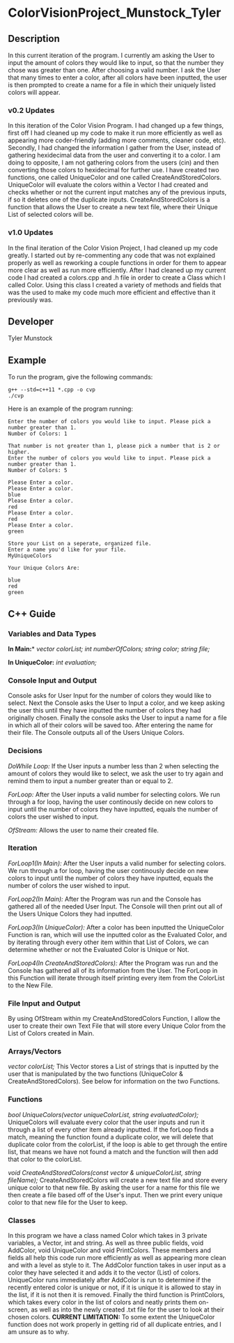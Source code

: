 # ColorVisionProject_Munstock_Tyler

## Description

In this current iteration of the program. I currently am asking the User to input the amount of colors they would like to input, so that the number they chose was greater than one. After choosing a valid number. I ask the User that many times to enter a color, after all colors have been inputted, the user is then prompted to create a name for a file in which their uniquely listed colors will appear.

### v0.2 Updates

In this iteration of the Color Vision Program. I had changed up a few things, first off I had cleaned up my code to make it run more efficiently as well as appearing more coder-friendly (adding more comments, cleaner code, etc). Secondly, I had changed the information I gather from the User, instead of gathering hexidecimal data from the user and converting it to a color. I am doing to opposite, I am not gathering colors from the users (cin) and then converting those colors to hexidecimal for further use. I have created two functions, one called UniqueColor and one called CreateAndStoredColors. UniqueColor will evaluate the colors within a Vector I had created and checks whether or not the current input matches any of the previous inputs, if so it deletes one of the duplicate inputs. CreateAndStoredColors is a function that allows the User to create a new text file, where their Unique List of selected colors will be.
### v1.0 Updates

In the final iteration of the Color Vision Project, I had cleaned up my code greatly. I started out by re-commenting any code that was not explained properly as well as reworking a couple functions in order for them to appear more clear as well as run more efficiently. After I had cleaned up my current code I had created a colors.cpp and .h file in order to create a Class which I called Color. Using this class I created a variety of methods and fields that was the used to make my code much more efficient and effective than it previously was.


## Developer

Tyler Munstock

## Example

To run the program, give the following commands:

```
g++ --std=c++11 *.cpp -o cvp
./cvp
```

Here is an example of the program running:

```
Enter the number of colors you would like to input. Please pick a number greater than 1.
Number of Colors: 1

That number is not greater than 1, please pick a number that is 2 or higher.
Enter the number of colors you would like to input. Please pick a number greater than 1.
Number of Colors: 5

Please Enter a color.
Please Enter a color.
blue
Please Enter a color.
red
Please Enter a color.
red
Please Enter a color.
green

Store your List on a seperate, organized file. 
Enter a name you'd like for your file.
MyUniqueColors  

Your Unique Colors Are: 

blue
red
green
```

## C++ Guide

### Variables and Data Types

**In Main:***
  *vector<string> colorList;*
 *int numberOfColors;*
  *string color;*
  *string file;*

**In UniqueColor:**
  *int evaluation;*

### Console Input and Output
Console asks for User Input for the number of colors they would like to select. Next the Console asks the User to Input a color, and we keep asking the user this until they have inputted the number of colors they had originally chosen. Finally the console asks the User to input a name for a file in which all of their colors will be saved too. After entering the name for their file. The Console outputs all of the Users Unique Colors.


### Decisions

*DoWhile Loop:* If the User inputs a number less than 2 when selecting the amount of colors they would like to select, we ask the user to try again and remind them to input a number greater than or equal to 2.

*ForLoop:* After the User inputs a valid number for selecting colors. We run through a for loop, having the user continously decide on new colors to input until the number of colors they have inputted, equals the number of colors the user wished to input.

*OfStream:* Allows the user to name their created file.

### Iteration

*ForLoop1(In Main):* After the User inputs a valid number for selecting colors. We run through a for loop, having the user continously decide on new colors to input until the number of colors they have inputted, equals the number of colors the user wished to input.

*ForLoop2(In Main):* After the Program was run and the Console has gathered all of the needed User Input. The Console will then print out all of the Users Unique Colors they had inputted. 

*ForLoop3(In UniqueColor):* After a color has been inputted the UniqueColor Function is ran, which will use the inputted color as the Evaluated Color, and by iterating through every other item within that List of Colors, we can determine whether or not the Evaluated Color is Unique or Not.

*ForLoop4(In CreateAndStoredColors):* After the Program was run and the Console has gathered all of its information from the User. The ForLoop in this Function will iterate through itself printing every item from the ColorList to the New File.

### File Input and Output

By using OfStream within my CreateAndStoredColors Function, I allow the user to create their own Text File that will store every Unique Color from the List of Colors created in Main.

### Arrays/Vectors

  *vector<string> colorList;*
    This Vector stores a List of strings that is inputted by the user that is manipulated by the two functions (UniqueColor & CreateAndStoredColors). See below for information on the two Functions.

### Functions
*bool UniqueColors(vector<string> uniqueColorList, string evaluatedColor);*
  UniqueColors will evaluate every color that the user inputs and run it through a list of every other item already inputted. If the forLoop finds a match, meaning the function found a duplicate color, we will delete that duplicate color from the colorList, if the loop is able to get through the entire list, that means we have not found a match and the function will then add that color to the colorList.

*void CreateAndStoredColors(const vector<string> & uniqueColorList, string fileName);*
  CreateAndStoredColors will create a new text file and store every unique color to that new file. By asking the user for a name for this file we then create a file based off of the User's input. Then we print every unique color to that new file for the User to keep.

### Classes

In this program we have a class named Color which takes in 3 private variables, a Vector<string>, int and string. As well as three public fields, void AddColor, void UniqueColor and void PrintColors. These members and fields all help this code run more efficiently as well as appearing more clean and with a level as style to it. The AddColor function takes in user input as a color they have selected it and adds it to the vector (List) of colors. UniqueColor runs immediately after AddColor is run to determine if the recently entered color is unique or not, if it is unique it is allowed to stay in the list, if it is not then it is removed. Finally the third function is PrintColors, which takes every color in the list of colors and neatly prints them on-screen, as well as into the newly created .txt file for the user to look at their chosen colors. 
**CURRENT LIMITATION:** To some extent the UniqueColor function does not work properly in getting rid of all duplicate entries, and I am unsure as to why.  